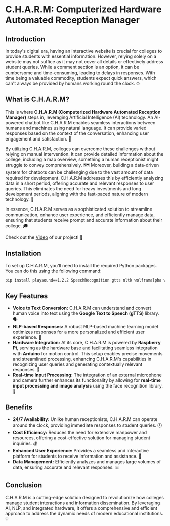 # C.H.A.R.M: Computerized Hardware Automated Reception Manager

## Introduction

In today's digital era, having an interactive website is crucial for colleges to provide students with essential information. However, relying solely on a website may not suffice as it may not cover all details or effectively address student queries. While a comment section is an option, it can be cumbersome and time-consuming, leading to delays in responses. With time being a valuable commodity, students expect quick answers, which can't always be provided by humans working round the clock. ⏰

## What is C.H.A.R.M?

This is where **C.H.A.R.M (Computerized Hardware Automated Reception Manager)** steps in, leveraging Artificial Intelligence (AI) technology. An AI-powered chatbot like C.H.A.R.M enables seamless interactions between humans and machines using natural language. It can provide varied responses based on the context of the conversation, enhancing user engagement and satisfaction. 🤖

By utilizing C.H.A.R.M, colleges can overcome these challenges without relying on manual intervention. It can provide detailed information about the college, including a map overview, something a human receptionist might struggle to convey comprehensively. 🗺️ Moreover, building a data-driven system for chatbots can be challenging due to the vast amount of data required for development. C.H.A.R.M addresses this by efficiently analyzing data in a short period, offering accurate and relevant responses to user queries. This eliminates the need for heavy investments and long development periods, aligning with the fast-paced nature of modern technology. 🚀

In essence, C.H.A.R.M serves as a sophisticated solution to streamline communication, enhance user experience, and efficiently manage data, ensuring that students receive prompt and accurate information about their college. 🎓

Check out the [Video](https://drive.google.com/file/d/1gt8bP9NEITlEkUKfngceYr0-r1yExGzY/view?usp=sharing) of our project! 🎥


## Installation

To set up C.H.A.R.M, you'll need to install the required Python packages. You can do this using the following command:

```bash
pip install playsound==1.2.2 SpeechRecognition gtts nltk wolframalpha wikipedia face_recognition opencv-python imutils python-vlc tensorflow google-generativeai
```

## Key Features

- **Voice to Text Conversion:** C.H.A.R.M can understand and convert human voice into text using the **Google Text to Speech (gTTS)** library. 🗣️
- **NLP-based Responses:** A robust NLP-based machine learning model optimizes responses for a more personalized and efficient user experience. 🧠
- **Hardware Integration:** At its core, C.H.A.R.M is powered by **Raspberry Pi**, serving as the hardware base and facilitating seamless integration with **Arduino** for motion control. This setup enables precise movements and streamlined processing, enhancing C.H.A.R.M's capabilities in recognizing user queries and generating contextually relevant responses. 🔧
- **Real-time Input Processing:** The integration of an external microphone and camera further enhances its functionality by allowing for **real-time input processing and image analysis** using the face recognition library. 📸

## Benefits

- **24/7 Availability:** Unlike human receptionists, C.H.A.R.M can operate around the clock, providing immediate responses to student queries. 🕛
- **Cost Efficiency:** Reduces the need for extensive manpower and resources, offering a cost-effective solution for managing student inquiries. 💰
- **Enhanced User Experience:** Provides a seamless and interactive platform for students to receive information and assistance. 🌟
- **Data Management:** Efficiently analyzes and manages large volumes of data, ensuring accurate and relevant responses. 📊

## Conclusion

C.H.A.R.M is a cutting-edge solution designed to revolutionize how colleges manage student interactions and information dissemination. By leveraging AI, NLP, and integrated hardware, it offers a comprehensive and efficient approach to address the dynamic needs of modern educational institutions. 💡



